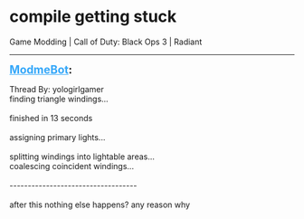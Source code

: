 # compile getting stuck
Game Modding | Call of Duty: Black Ops 3 | Radiant

---
<strong style="font-size: 1.4em;"><span style="text-decoration: underline;text-decoration-color: #34a7f9;"><span style="color:#34a7f9;">ModmeBot</span></span>:</strong>

<p>Thread By: yologirlgamer<br />finding triangle windings...<br /> <br />finished in 13 seconds<br /> <br />assigning primary lights...<br /> <br />splitting windings into lightable areas...<br />coalescing coincident windings...<br /> <br />-----------------------------------<br /> <br />after this nothing else happens? any reason why</p>
